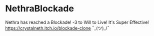 # NethraBlockade

Nethra has reached a Blockade! -3 to Will to Live! It's Super Effective!
https://crystalneth.itch.io/blockade-clone ¯\_(ツ)_/¯
